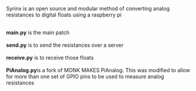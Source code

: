 Syrinx is an open source and modular method of converting analog resistances to digital floats using a raspberry pi

<br /><b>main.py</b> is the main patch<br />
<br /><b>send.py</b> is to send the resistances over a server<br />
<br /><b>receive.py</b> is to receive those floats<br />
<br /><b>PiAnalog.py</b>is a fork of MONK MAKES PiAnalog. This was modified to allow for more than one set of GPIO pins to be used to measure analog resistances
<br />

